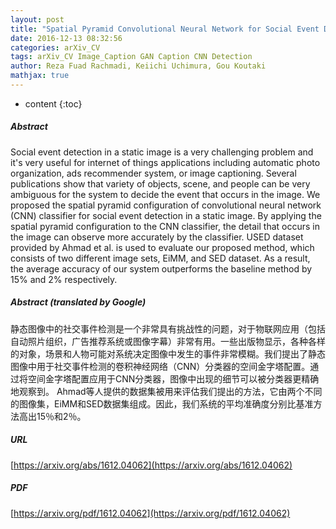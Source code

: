 ```yaml
---
layout: post
title: "Spatial Pyramid Convolutional Neural Network for Social Event Detection in Static Image"
date: 2016-12-13 08:32:56
categories: arXiv_CV
tags: arXiv_CV Image_Caption GAN Caption CNN Detection
author: Reza Fuad Rachmadi, Keiichi Uchimura, Gou Koutaki
mathjax: true
---
```


* content
{:toc}

##### Abstract
Social event detection in a static image is a very challenging problem and it's very useful for internet of things applications including automatic photo organization, ads recommender system, or image captioning. Several publications show that variety of objects, scene, and people can be very ambiguous for the system to decide the event that occurs in the image. We proposed the spatial pyramid configuration of convolutional neural network (CNN) classifier for social event detection in a static image. By applying the spatial pyramid configuration to the CNN classifier, the detail that occurs in the image can observe more accurately by the classifier. USED dataset provided by Ahmad et al. is used to evaluate our proposed method, which consists of two different image sets, EiMM, and SED dataset. As a result, the average accuracy of our system outperforms the baseline method by 15% and 2% respectively.

##### Abstract (translated by Google)
静态图像中的社交事件检测是一个非常具有挑战性的问题，对于物联网应用（包括自动照片组织，广告推荐系统或图像字幕）非常有用。一些出版物显示，各种各样的对象，场景和人物可能对系统决定图像中发生的事件非常模糊。我们提出了静态图像中用于社交事件检测的卷积神经网络（CNN）分类器的空间金字塔配置。通过将空间金字塔配置应用于CNN分类器，图像中出现的细节可以被分类器更精确地观察到。 Ahmad等人提供的数据集被用来评估我们提出的方法，它由两个不同的图像集，EiMM和SED数据集组成。因此，我们系统的平均准确度分别比基准方法高出15％和2％。

##### URL
[https://arxiv.org/abs/1612.04062](https://arxiv.org/abs/1612.04062)

##### PDF
[https://arxiv.org/pdf/1612.04062](https://arxiv.org/pdf/1612.04062)

